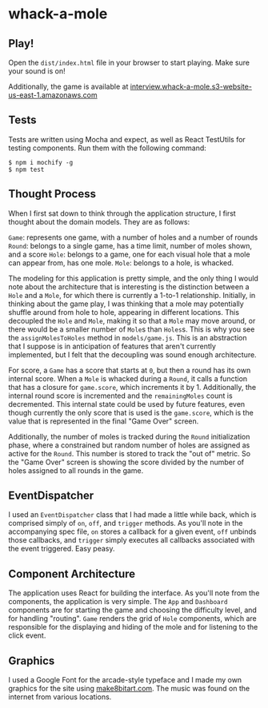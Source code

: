 # whack-a-mole

## Play!

Open the `dist/index.html` file in your browser to start playing. Make sure your sound is on!

Additionally, the game is available at [interview.whack-a-mole.s3-website-us-east-1.amazonaws.com](interview.whack-a-mole.s3-website-us-east-1.amazonaws.com)

## Tests

Tests are written using Mocha and expect, as well as React TestUtils for testing components. Run them with the following command:

```
$ npm i mochify -g
$ npm test
```

## Thought Process

When I first sat down to think through the application structure, I first thought about the domain models.  They are as follows:

`Game`: represents one game, with a number of holes and a number of rounds
`Round`: belongs to a single game, has a time limit, number of moles shown, and a score
`Hole`: belongs to a game, one for each visual hole that a mole can appear from, has one mole.
`Mole`: belongs to a hole, is whacked.

The modeling for this application is pretty simple, and the only thing I would note about the architecture that is interesting is the distinction between a `Hole` and a `Mole`, for which there is currently a 1-to-1 relationship. Initially, in thinking about the game play, I was thinking that a mole may potentially shuffle around from hole to hole, appearing in different locations. This decoupled the `Hole` and `Mole`, making it so that a `Mole` may move around, or there would be a smaller number of `Mole`s than `Holes`s. This is why you see the `assignMolesToHoles` method in `models/game.js`. This is an abstraction that I suppose is in anticipation of features that aren't currently implemented, but I felt that the decoupling was sound enough architecture.

For score, a `Game` has a score that starts at `0`, but then a round has its own internal score. When a `Mole` is whacked during a `Round`, it calls a function that has a closure for `game.score`, which increments it by 1. Additionally, the internal round score is incremented and the `remainingMoles` count is decremented. This internal state could be used by future features, even though currently the only score that is used is the `game.score`, which is the value that is represented in the final "Game Over" screen.

Additionally, the number of moles is tracked during the `Round` initialization phase, where a constrained but random number of holes are assigned as active for the `Round`. This number is stored to track the "out of" metric. So the "Game Over" screen is showing the score divided by the number of holes assigned to all rounds in the game.

## EventDispatcher

I used an `EventDispatcher` class that I had made a little while back, which is comprised simply of `on`, `off`, and `trigger` methods. As you'll note in the accompanying spec file, `on` stores a callback for a given event, `off` unbinds those callbacks, and `trigger` simply executes all callbacks associated with the event triggered. Easy peasy.

## Component Architecture

The application uses React for building the interface. As you'll note from the components, the application is very simple. The `App` and `Dashboard` components are for starting the game and choosing the difficulty level, and for handling "routing". `Game` renders the grid of `Hole` components, which are responsible for the displaying and hiding of the mole and for listening to the click event.

## Graphics

I used a Google Font for the arcade-style typeface and I made my own graphics for the site using [make8bitart.com](http://make8bitart.com). The music was found on the internet from various locations.
